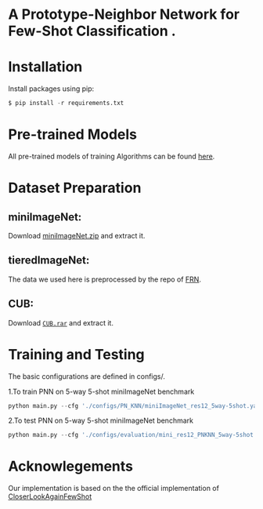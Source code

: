 # A Prototype-Neighbor Network for Few-Shot Classification .

# Installation

Install packages using pip:

```python
$ pip install -r requirements.txt
```

# Pre-trained Models

All pre-trained models of training Algorithms can be found [here](https://drive.google.com/drive/folders/1U8zoehc7WpTbEZjhSZ5Ufey-uCV4f3Xn?usp=drive_link).

# Dataset Preparation

## miniImageNet:



Download [miniImageNet.zip](https://drive.google.com/file/d/1QEbHFIOKIM9KmId175QaLK-r22kgd7br/view) and extract it.

## tieredImageNet:



The data we used here is preprocessed by the repo of [FRN](https://github.com/Tsingularity/FRN).

## CUB:



Download [`CUB.rar`](https://drive.google.com/drive/my-drive) and extract it.

# Training and Testing



The basic configurations are defined in configs/.

1.To train PNN on 5-way 5-shot miniImageNet benchmark

```python
python main.py --cfg './configs/PN_KNN/miniImageNet_res12_5way-5shot.yaml' --is_train 1 --tag main 
```

2.To test PNN on 5-way 5-shot miniImageNet benchmark

```python
python main.py --cfg './configs/evaluation/mini_res12_PNKNN_5way-5shot.yaml' --is_train 0 --tag test 
```



# Acknowlegements

Our implementation is based on the the official implementation of [CloserLookAgainFewShot](https://github.com/Frankluox/CloserLookAgainFewShot)
